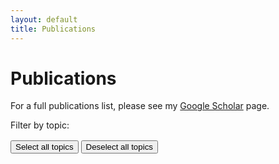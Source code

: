 ```yaml
---
layout: default
title: Publications
---
```


<h1>Publications</h1>

<p>For a full publications list, please see my <a href="https://scholar.google.com/citations?user=ZFPhxuAAAAAJ">Google Scholar</a> page.</p>

<!-- Topic Filters -->
<div id="topic-filters">
  <p>Filter by topic:</p>
</div>
<button id="select-all">Select all topics</button>
<button id="select-none">Deselect all topics</button>

<!-- Container for Publications -->
<div id="publications-container">
  <!-- Publications will be dynamically inserted here -->
</div>

<!-- JavaScript for Interactivity -->
<script>
  // Publications data from YAML (inserted by Jekyll)
  const publications = {{ site.data.publications | jsonify }};

  // Populate the topic filters
  const topics = new Set(publications.flatMap(pub => pub.topics));
  const topicFilters = document.getElementById('topic-filters');

  topics.forEach(topic => {
    const topicElement = document.createElement('div');
    topicElement.className = 'topic-filter selected';
    topicElement.textContent = topic;
    topicElement.dataset.topic = topic;

    topicElement.addEventListener('click', () => {
      topicElement.classList.toggle('selected');
      renderPublications();
    });

    topicFilters.appendChild(topicElement);
  });

  // Function to render publications
  function renderPublications() {
    selectedTopics = Array.from(document.querySelectorAll('.topic-filter.selected'))
      .map(el => el.dataset.topic);

    if (selectedTopics.length == 0) {
        selectedTopics = Array.from(document.querySelectorAll('.topic-filter'))
            .map(el => el.dataset.topic);
    }

    const container = document.getElementById('publications-container');
    container.innerHTML = ''; // Clear current content

    const filteredPublications = publications.filter(pub =>
      pub.topics.some(topic => selectedTopics.includes(topic))
    );

    filteredPublications.sort((a, b) => new Date(b.date) - new Date(a.date));

    filteredPublications.forEach(pub => {
      const pubDiv = document.createElement('div');
      pubDiv.className = 'publication';

      const linksHTML = Object.entries(pub.links || {}).map(([key, url]) => {
        return `<a href="${url}" target="_blank" class="resource-link">${key}</a>`;
      }).join(' ');

      const topicsHTML = Object.entries(pub.topics || {}).map(([key, value]) => {
        return `<span class="topic">${value}</span>`;
      }).join(' ');

      pubDiv.innerHTML = `
        <div class="publication-left">
            <strong>${pub.date}</strong>
        </div>
        <div class="publication-right">
            <h3><a href="${pub.main_link || '#'}" target="_blank">${pub.title}</a></h3>
            <p>${pub.authors}</p>
            <p>${pub.venue}</p>
            <p>${pub.summary}</p>
            <div class="resource-topics">${topicsHTML}</div>
            <div class="resource-links">${linksHTML}</div>
        </div>
      `;

      container.appendChild(pubDiv);
    });
  }

  // Select all topics by default on page load
  document.querySelectorAll('.topic-filter').forEach(el => el.classList.add('selected'));

  // Function to select all topics
  function selectAllTopics() {
    document.querySelectorAll('.topic-filter').forEach(el => el.classList.add('selected'));
    renderPublications();
  }

  // Event listeners
  document.getElementById('select-all').addEventListener('click', () => {selectAllTopics();});
  document.getElementById('select-none').addEventListener('click', () => {
    document.querySelectorAll('.topic-filter').forEach(el => el.classList.remove('selected'));
    renderPublications();
  });

  // Initial render with all topics selected
  selectAllTopics();

</script>

<style>
  .publication {
    margin: 1rem 0;
    padding: 1rem;
    border-bottom: 1px solid #ddd;
    display: flex;
    align-items: flex-start;
    gap: 1rem;
  }
  .publication:last-child {
    border-bottom: 0px;
  }

  .publication-left {
    display: flex;
    flex-direction: column;
    align-items: center;
    justify-content: flex-start;
    flex-shrink: 0;
    max-width: 150px;
  }

  .publication-right {
    display: flex;
    flex-direction: column;
    flex-grow: 1;
  }

  .publication-thumbnail {
    width: 150px;
    max-height: 150px;
    object-fit: cover;
    border-radius: 10px;
  }

  .publication p, h3 {
    margin: 0px;
  }

  .resource-links, .resource-topics {
    margin: 0px;
  }

  .resource-link, .topic {
    display: inline-block;
    margin: 0 0.2rem 0 0;
    padding: 0.2rem 0.5rem;
    color: white;
    border-radius: 10px;
    text-decoration: none;
    font-size: 0.8rem;
    font-family: sans-serif;
    font-weight: bold;
  }
  .resource-link {
    background-color: #817AE4;
  }
  .resource-link:hover {
    background-color: #6660C1;
    color: white;
  }
  .resource-link:active {
    color: white;
  }

  #topic-filters {
    display: flex;
    flex-wrap: wrap;
    gap: 0.5rem;
    margin-bottom: 1rem;
  }

  #topic-filters p {
    margin: 0rem;
  }

  .topic-filter, .topic {
    background-color: #6791EC;
    color: white;
  }
  .topic-filter {
    padding: 0.5rem 1rem;
    border-radius: 10px;
    font-size: 0.9rem;
    font-weight: bold;
    cursor: pointer;
  }

  .topic-filter.selected {
    background-color: #1358EC;
  }
</style>
